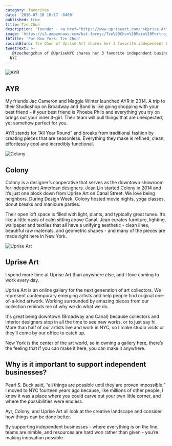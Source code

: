 ```yaml
---
category: favorites
date: '2016-07-18 10:17 -0400'
published: true
title: Tze Chun
description: 'founder - <a href="https://www.upriseart.com/">Uprise Art</a>'
image: 'https://s3.amazonaws.com/bst-fornyc/Tze%20Chun%20Main%20Portrait.jpg'
fbTitle: 'For New York: Tze Chun'
socialBlurb: Tze Chun of Uprise Art shares her 3 favorite independent businesses in NYC.
tweetText: >-
  .@tzechengchun of @UpriseNYC shares her 3 favorite independent businesses in
  NYC
---
```

![AYR](https://s3.amazonaws.com/bst-fornyc/Tze%20Chun%20AYR.jpg)
## AYR
My friends Jac Cameron and Maggie Winter launched AYR in 2014. A trip to their Studioshop on Broadway and Bond is like going shopping with your best friend - if your best friend is Phoebe Philo and everything you try on brings out your inner it-girl. Their team will pull things that are unexpected, yet somehow perfect for you.

AYR stands for “All Year Round” and breaks from traditional fashion by creating pieces that are seasonless. Everything they make is refined, clean, effortlessly cool and incredibly functional.

![Colony](https://s3.amazonaws.com/bst-fornyc/Tze%20Chun%20Colony.jpg)
## Colony
Colony is a designer’s cooperative that serves as the downtown showroom for independent American designers. Jean Lin started Colony in 2014 and it’s just one block down from Uprise Art on Canal Street. We love being neighbors. During Design Week, Colony hosted movie nights, yoga classes, donut breaks and manicure parties.

Their open loft space is filled with light, plants, and typically great tunes. It’s like a little oasis of calm sitting above Canal. Jean curates furniture, lighting, wallpaper and textiles that all have a unifying aesthetic - clean lines, beautiful raw materials, and geometric shapes - and many of the pieces are made right here in New York.

![Uprise Art](https://s3.amazonaws.com/bst-fornyc/Tze%20Chun%20Uprise%20Art.jpg)
## Uprise Art
I spend more time at Uprise Art than anywhere else, and I love coming to work every day.

Uprise Art is an online gallery for the next generation of art collectors. We represent contemporary emerging artists and help people find original one-of-a-kind artwork. Working surrounded by amazing pieces from our collection reminds me of why we do what we do.

It's great being downtown (Broadway and Canal) because collectors and interior designers stop in all the time to see new works, or to just say hi. More than half of our artists live and work in NYC, so I make studio visits or they’ll come by our office to catch up.

New York is the center of the art world, so in owning a gallery here, there’s the feeling that if you can make it here, you can make it anywhere.

## Why is it important to support independent businesses?
Pearl S. Buck said, “all things are possible until they are proven impossible.” I moved to NYC fourteen years ago because, like millions of other people, I knew it was a place where you could carve out your own little corner, and where the possibilities were endless.

Ayr, Colony, and Uprise Art all look at the creative landscape and consider how things can be done better.

By supporting independent businesses - where everything is on the line, teams are nimble, and resources are hard won rather than given - you’re making innovation possible.
